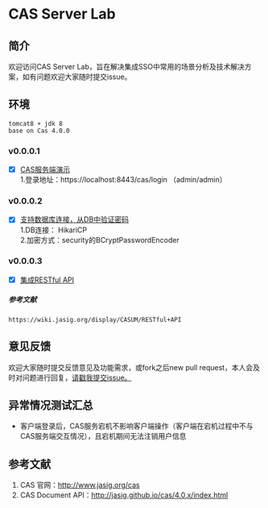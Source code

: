 # CAS Server Lab

## 简介
欢迎访问CAS Server Lab，旨在解决集成SSO中常用的场景分析及技术解决方案，如有问题欢迎大家随时提交issue。

## 环境
	tomcat8 + jdk 8
	base on Cas 4.0.0
	
### v0.0.0.1
- [x] [CAS服务端演示](./cas-server-demo)  
    1.登录地址：https://localhost:8443/cas/login （admin/admin）

### v0.0.0.2
- [x] [支持数据库连接，从DB中验证密码](./cas-server-demo)  
1.DB连接： HikariCP  
2.加密方式：security的BCryptPasswordEncoder

### v0.0.0.3
- [x] [集成RESTful API](./cas-server-demo)  
##### 参考文献
    https://wiki.jasig.org/display/CASUM/RESTful+API

## 意见反馈
欢迎大家随时提交反馈意见及功能需求，或fork之后new pull request，本人会及时对问题进行回复，[请戳我提交issue。](https://github.com/waterWang/cas-server-lab/issues/new)

## 异常情况测试汇总
- 客户端登录后，CAS服务宕机不影响客户端操作（客户端在宕机过程中不与CAS服务端交互情况），且宕机期间无法注销用户信息

## 参考文献
1.  CAS 官网：<http://www.jasig.org/cas>
2.  CAS Document API：<http://jasig.github.io/cas/4.0.x/index.html>
